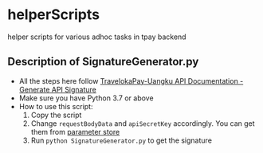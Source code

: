 # helperScripts
helper scripts for various adhoc tasks in tpay backend

## Description of SignatureGenerator.py
- All the steps here follow [TravelokaPay-Uangku API Documentation - Generate API Signature](https://docs.google.com/document/d/1z6Yu_pDX9GSs5NFNfxz7wLCJuSdnK-QCuf1HvD0v-Fc/edit#)
- Make sure you have Python 3.7 or above
- How to use this script:
  1) Copy the script
  2) Change `requestBodyData` and `apiSecretKey` accordingly. You can get them from [parameter store](https://ap-southeast-1.console.aws.amazon.com/systems-manager/parameters/tvlk-secret/tpaycmw/pay/client-secret-prod/KpSi9x68HgG0BRr9qQwtyToUoXZQDTHlx/description?region=ap-southeast-1&tab=Table#list_parameter_filters=Name:Contains:KpSi9x68HgG0BRr9qQwtyToUoXZQDTHlx)
  3) Run `python SignatureGenerator.py` to get the signature
